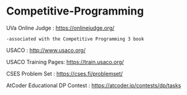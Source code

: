 # Competitive-Programming

UVa Online Judge : https://onlinejudge.org/
        
    -associated with the Competitive Programming 3 book

USACO : http://www.usaco.org/

USACO Training Pages: https://train.usaco.org/

CSES Problem Set : https://cses.fi/problemset/

AtCoder Educational DP Contest : https://atcoder.jp/contests/dp/tasks
